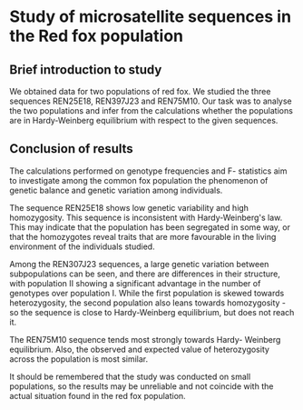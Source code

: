 # Study of microsatellite sequences in the Red fox population

## Brief introduction to study
We obtained data for two populations of red fox. We studied the three sequences REN25E18, REN397J23 and REN75M10. Our task was to analyse the two populations and infer from the calculations whether the populations are in Hardy-Weinberg equilibrium with respect to the given sequences.


## Conclusion of results
The calculations performed on genotype frequencies and F- statistics aim to investigate among the common fox population the phenomenon of genetic balance and genetic variation among individuals.

The sequence REN25E18 shows low genetic variability and high homozygosity. This sequence is inconsistent with Hardy-Weinberg's law. This may indicate that the population has been segregated in some way, or that the homozygotes reveal traits that are more favourable in the living environment of the individuals studied.

Among the REN307J23 sequences, a large genetic variation between subpopulations can be seen, and there are differences in their structure, with population II showing a significant advantage in the number of genotypes over population I. While the first population is skewed towards heterozygosity, the second population also leans towards homozygosity - so the sequence is close to Hardy-Weinberg equilibrium, but does not reach it.

The REN75M10 sequence tends most strongly towards Hardy- Weinberg equilibrium. Also, the observed and expected value of heterozygosity across the population is most similar.

It should be remembered that the study was conducted on small populations, so the results may be unreliable and not coincide with the actual situation found in the red fox population.
